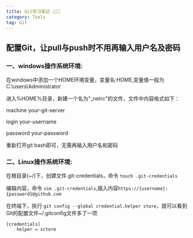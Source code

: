 ```yaml
---
title: Git学习笔记（二）
category: Tools
tag: Git
---
```


## 配置Git，让pull与push时不用再输入用户名及密码

### 一、windows操作系统环境:

在windows中添加一个HOME环境变量，变量名:HOME,变量值一般为C:\users\Administrator

进入%HOME%目录，新建一个名为"_netrc"的文件，文件中内容格式如下：

machine your-git-server

login your-username

password your-password

重新打开git bash即可，无需再输入用户名和密码

### 二、Linux操作系统环境:

在根目录(~/)下，创建文件.git-credentials，命令 `touch .git-credentials`

编辑内容，命令 `vim .git-credentials`,插入内容`https://{username}:{password}@github.com`

在终端下，执行 `git config --global credential.helper store`，就可以看到Git的配置文件~/.gitconfig文件多了一项

~~~
[credentials]
    helper = sctore
~~~